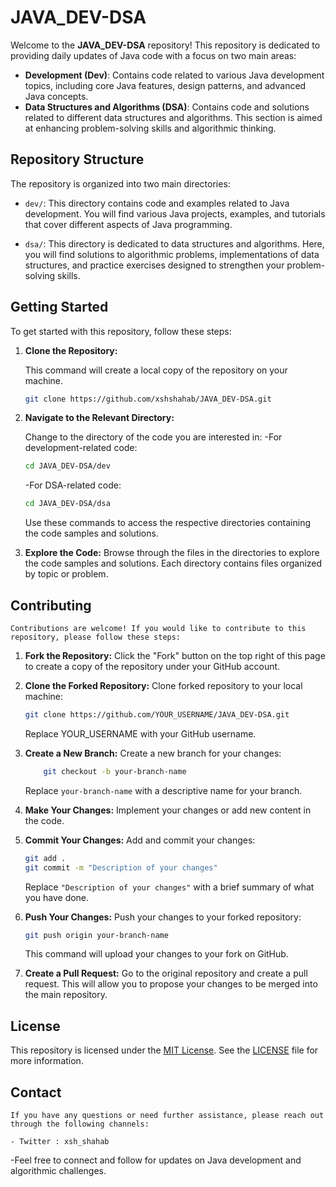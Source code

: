 # JAVA_DEV-DSA

Welcome to the **JAVA_DEV-DSA** repository! This repository is dedicated to providing daily updates of Java code with a focus on two main areas:

- **Development (Dev)**: Contains code related to various Java development topics, including core Java features, design patterns, and advanced Java concepts.
- **Data Structures and Algorithms (DSA)**: Contains code and solutions related to different data structures and algorithms. This section is aimed at enhancing problem-solving skills and algorithmic thinking.

## Repository Structure

The repository is organized into two main directories:

- `dev/`: This directory contains code and examples related to Java development. You will find various Java projects, examples, and tutorials that cover different aspects of Java programming.

- `dsa/`: This directory is dedicated to data structures and algorithms. Here, you will find solutions to algorithmic problems, implementations of data structures, and practice exercises designed to strengthen your problem-solving skills.

## Getting Started

To get started with this repository, follow these steps:

1. **Clone the Repository:**

   This command will create a local copy of the repository on your machine.

   ```bash
   git clone https://github.com/xshshahab/JAVA_DEV-DSA.git
   ```

2. **Navigate to the Relevant Directory:**

   Change to the directory of the code you are interested in:
   -For development-related code:

   ```bash
   cd JAVA_DEV-DSA/dev
   ```

   -For DSA-related code:

   ```bash
   cd JAVA_DEV-DSA/dsa
   ```

   Use these commands to access the respective directories containing the code samples and solutions.

3. **Explore the Code:**
   Browse through the files in the directories to explore the code samples and solutions. Each directory contains files organized by topic or problem.

## Contributing

    Contributions are welcome! If you would like to contribute to this repository, please follow these steps:

1. **Fork the Repository:**
   Click the "Fork" button on the top right of this page to create a copy of the repository under your GitHub account.

2. **Clone the Forked Repository:**
   Clone forked repository to your local machine:

   ```bash
   git clone https://github.com/YOUR_USERNAME/JAVA_DEV-DSA.git
   ```

   Replace YOUR_USERNAME with your GitHub username.

3. **Create a New Branch:**
   Create a new branch for your changes:

   ```bash
       git checkout -b your-branch-name
   ```

   Replace `your-branch-name` with a descriptive name for your branch.

4. **Make Your Changes:**
   Implement your changes or add new content in the code.

5. **Commit Your Changes:**
   Add and commit your changes:

   ```bash
   git add .
   git commit -m "Description of your changes"
   ```

   Replace `"Description of your changes"` with a brief summary of what you have done.

6. **Push Your Changes:**
   Push your changes to your forked repository:

   ```bash
   git push origin your-branch-name
   ```

   This command will upload your changes to your fork on GitHub.

7. **Create a Pull Request:**
   Go to the original repository and create a pull request. This will allow you to propose your changes to be merged into the main repository.

## License

This repository is licensed under the [MIT License](LICENSE). See the [LICENSE](LICENSE) file for more information.

## Contact

    If you have any questions or need further assistance, please reach out through the following channels:

    - Twitter : xsh_shahab

-Feel free to connect and follow for updates on Java development and algorithmic challenges.
